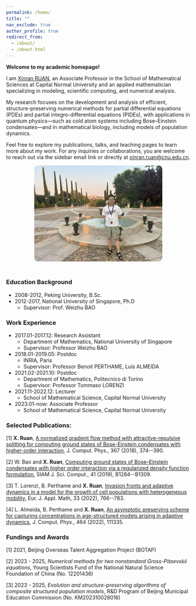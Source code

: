 ```yaml
---
permalink: /home/
title: ""
nav_exclude: true
author_profile: true
redirect_from: 
  - /about/
  - /about.html
---
```


<strong>Welcome to my academic homepage!</strong>


  
I am <a href="https://math.cnu.edu.cn/FACULTY/qtjs2/szmjs/R/3d23cacad76a494c98dd5011bfdaf226.htm">Xinran RUAN</a>, an Associate Professor in the School of Mathematical Sciences at Capital Normal University and an applied mathematician specializing in modeling, scientific computing, and numerical analysis.

My research focuses on the development and analysis of efficient, structure-preserving numerical methods for partial differential equations (PDEs) and partial integro-differential equations (PIDEs), with applications in quantum physics—such as cold atom systems including Bose–Einstein condensates—and in mathematical biology, including models of population dynamics.

Feel free to explore my publications, talks, and teaching pages to learn more about my work. For any inquiries or collaborations, you are welcome to reach out via the sidebar email link or directly at <a href="mailto:xinran.ruan@cnu.edu.cn">xinran.ruan@cnu.edu.cn</a>.

<p align="center">
  <img src="/images/my_photo_Toledo.jpg" alt="Xinran Ruan" style="width: 350px; border-radius: 10px; margin-bottom: 20px;">
</p>

### Education Background
* 2008-2012,	Peking University,	B.Sc.
* 2012-2017,	National University of Singapore,	Ph.D
	* Supervisor: Prof. Weizhu BAO

### Work Experience
* 2017.01-2017.12: Research Assistant
	* Department of Mathematics, National University of Singapore
	* Supervisor: Professor Weizhu BAO
* 2018.01-2019.05: Postdoc
	* INRIA, Paris
	* Supervisor: Professor Benoit PERTHAME, Luis ALMEIDA
* 2021.02-2021.10: Postdoc
	* Department of Mathematics, Politecnico di Torino
	* Supervisor: Professor Tommaso LORENZI
* 2021.11-2022.12: Lecturer
	* School of Mathematical Science, Capital Normal University
* 2023.01-now: Associate Professor
	* School of Mathematical Science, Capital Normal University



### Selected Publications:
[1] **X. Ruan**, [A normalized gradient flow method with attractive-repulsive splitting for computing ground states of Bose-Einstein condensates with higher-order interaction](http://xinran-ruan.github.io/files/5_Gradient_Flow_JCP.pdf), J. Comput. Phys., 367 (2018), 374--390.

[2] W. Bao and **X. Ruan**, [Computing ground states of Bose–Einstein condensates with higher order interaction via a regularized density function formulation](http://xinran-ruan.github.io/files/19-SISC.pdf), SIAM J. Sci. Comput., 41 (2019), B1284--B1309. 

[3] T. Lorenzi, B. Perthame and **X. Ruan**, [Invasion fronts and adaptive dynamics in a model for the growth of cell populations with heterogeneous mobility](http://xinran-ruan.github.io/files/2022-EJAM-preprint.pdf), Eur. J. Appl. Math, 33 (2022), 766--783. 

[4]  L. Almeida, B. Perthame and **X. Ruan**, [An asymptotic preserving scheme for capturing concentrations in age-structured models arising in adaptive dynamics](http://xinran-ruan.github.io/files/2022-age-structure_LA_BP_XR.pdf), J. Comput. Phys., 464 (2022), 111335.

### Fundings and Awards
[1] 2021, Beijing Overseas Talent Aggregation Project (BOTAP)

[2] 2023 - 2025, *Numerical methods for two nonstandard Gross-Pitaevskii equations*, Young Scientists Fund of the National Natural Science Foundation of China (No. 12201436)

[3] 2023 - 2025, *Evolution and structure-preserving algorithms of composite structured population models*, R&D Program of Beijing Municipal Education Commission (No. KM202310028016)



